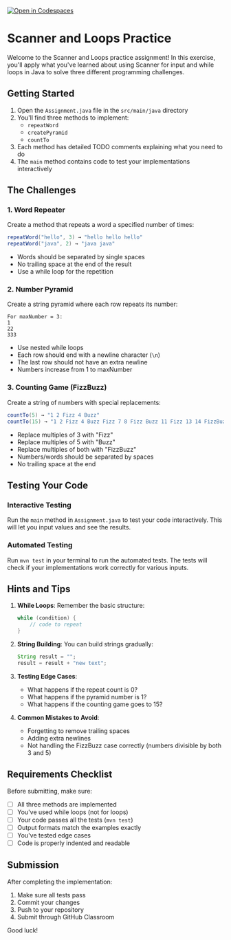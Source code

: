 [![Open in Codespaces](https://classroom.github.com/assets/launch-codespace-2972f46106e565e64193e422d61a12cf1da4916b45550586e14ef0a7c637dd04.svg)](https://classroom.github.com/open-in-codespaces?assignment_repo_id=18201549)
# Scanner and Loops Practice

Welcome to the Scanner and Loops practice assignment! In this exercise, you'll apply what you've learned about using Scanner for input and while loops in Java to solve three different programming challenges.

## Getting Started

1. Open the `Assignment.java` file in the `src/main/java` directory
2. You'll find three methods to implement:
   - `repeatWord`
   - `createPyramid`
   - `countTo`
3. Each method has detailed TODO comments explaining what you need to do
4. The `main` method contains code to test your implementations interactively

## The Challenges

### 1. Word Repeater
Create a method that repeats a word a specified number of times:
```java
repeatWord("hello", 3) → "hello hello hello"
repeatWord("java", 2) → "java java"
```
- Words should be separated by single spaces
- No trailing space at the end of the result
- Use a while loop for the repetition

### 2. Number Pyramid
Create a string pyramid where each row repeats its number:
```
For maxNumber = 3:
1
22
333
```
- Use nested while loops
- Each row should end with a newline character (`\n`)
- The last row should not have an extra newline
- Numbers increase from 1 to maxNumber

### 3. Counting Game (FizzBuzz)
Create a string of numbers with special replacements:
```java
countTo(5) → "1 2 Fizz 4 Buzz"
countTo(15) → "1 2 Fizz 4 Buzz Fizz 7 8 Fizz Buzz 11 Fizz 13 14 FizzBuzz"
```
- Replace multiples of 3 with "Fizz"
- Replace multiples of 5 with "Buzz"
- Replace multiples of both with "FizzBuzz"
- Numbers/words should be separated by spaces
- No trailing space at the end

## Testing Your Code

### Interactive Testing
Run the `main` method in `Assignment.java` to test your code interactively. This will let you input values and see the results.

### Automated Testing
Run `mvn test` in your terminal to run the automated tests. The tests will check if your implementations work correctly for various inputs.

## Hints and Tips

1. **While Loops**: Remember the basic structure:
   ```java
   while (condition) {
       // code to repeat
   }
   ```

2. **String Building**: You can build strings gradually:
   ```java
   String result = "";
   result = result + "new text";
   ```

3. **Testing Edge Cases**:
   - What happens if the repeat count is 0?
   - What happens if the pyramid number is 1?
   - What happens if the counting game goes to 15?

4. **Common Mistakes to Avoid**:
   - Forgetting to remove trailing spaces
   - Adding extra newlines
   - Not handling the FizzBuzz case correctly (numbers divisible by both 3 and 5)

## Requirements Checklist

Before submitting, make sure:
- [ ] All three methods are implemented
- [ ] You've used while loops (not for loops)
- [ ] Your code passes all the tests (`mvn test`)
- [ ] Output formats match the examples exactly
- [ ] You've tested edge cases
- [ ] Code is properly indented and readable

## Submission

After completing the implementation:
1. Make sure all tests pass
2. Commit your changes
3. Push to your repository
4. Submit through GitHub Classroom

Good luck!